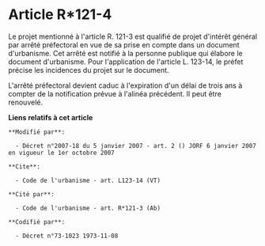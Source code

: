 # Article R*121-4

Le projet mentionné à l'article R. 121-3 est qualifié de projet d'intérêt général par arrêté préfectoral en vue de sa prise
en compte dans un document d'urbanisme. Cet arrêté est notifié à la personne publique qui élabore le document d'urbanisme.
Pour l'application de l'article L. 123-14, le préfet précise les incidences du projet sur le document. 

L'arrêté préfectoral devient caduc à l'expiration d'un délai de trois ans à compter de la notification prévue à l'alinéa
précédent. Il peut être renouvelé.

**Liens relatifs à cet article**

	**Modifié par**:

	  - Décret n°2007-18 du 5 janvier 2007 - art. 2 () JORF 6 janvier 2007 en vigueur le 1er octobre 2007

	**Cite**:

	  - Code de l'urbanisme - art. L123-14 (VT)

	**Cité par**:

	  - Code de l'urbanisme - art. R*121-3 (Ab)

	**Codifié par**:

	  - Décret n°73-1023 1973-11-08
